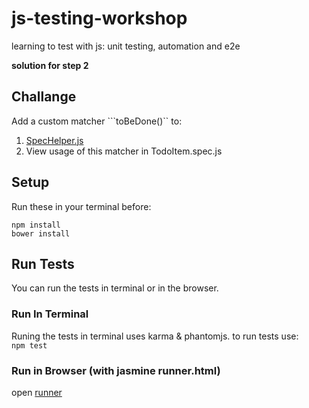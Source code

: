 # js-testing-workshop
learning to test with js: unit testing, automation and e2e

**solution for step 2**

## Challange  
Add a custom matcher ```toBeDone()`` to:  
1. [SpecHelper.js](test/spec/SpecHelper.js)  
2. View usage of this matcher in TodoItem.spec.js  


## Setup  
Run these in your terminal before:  
```
npm install  
bower install
```  


## Run Tests  
You can run the tests in terminal or in the browser.

### Run In Terminal  
Runing the tests in terminal uses karma & phantomjs. to run tests use:  
```npm test```

### Run in Browser (with jasmine runner.html)  
open [runner](/test/runner.html)